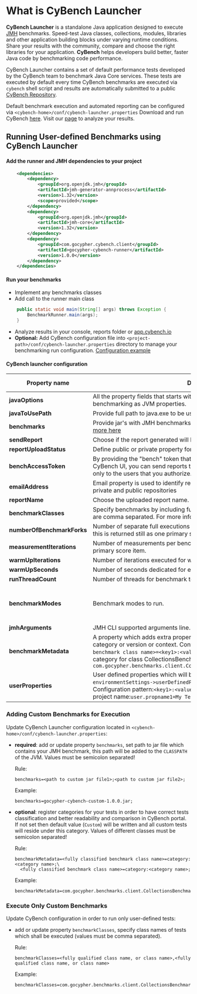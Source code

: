 # What is CyBench Launcher

**CyBench Launcher** is a standalone Java application designed to execute [JMH](https://openjdk.java.net/projects/code-tools/jmh/) benchmarks. 
Speed-test Java classes, collections, modules, libraries and other application building blocks under varying runtime conditions. 
Share your results with the community, compare and choose the right libraries for your application. 
**CyBench** helps developers build better, faster Java code by benchmarking code performance.

CyBench Launcher contains a set of default performance tests developed by the CyBench team to benchmark Java Core services. These tests are 
executed by default every time CyBench benchmarks are executed via `cybench` shell script and results are automatically submitted to a 
public [CyBench Repository](https://www.gocypher.com/cybench/).

Default benchmark execution and automated reporting can be configured via `<cybench-home>/conf/cybench-launcher.properties`
Download and run CyBench [here](https://github.com/K2NIO/cybench-java-benchmarks/releases). Visit our [page](https://www.gocypher.com/cybench/) 
to analyze your results.

## Running User-defined Benchmarks using CyBench Launcher

#### Add the runner and JMH dependencies to your project

```xml
    <dependencies>
        <dependency>
            <groupId>org.openjdk.jmh</groupId>
            <artifactId>jmh-generator-annprocess</artifactId>
            <version>1.32</version>
            <scope>provided</scope>
        </dependency>
        <dependency>
            <groupId>org.openjdk.jmh</groupId>
            <artifactId>jmh-core</artifactId>
            <version>1.32</version>
        </dependency>
        <dependency>
            <groupId>com.gocypher.cybench.client</groupId>
            <artifactId>gocypher-cybench-runner</artifactId>
            <version>1.0.0</version>
        </dependency>
    </dependencies>
```

#### Run your benchmarks
- Implement any benchmarks classes 
- Add call to the runner main class 
```java
    public static void main(String[] args) throws Exception {
        BenchmarkRunner.main(args);
    }
```
- Analyze results in your console, reports folder or [app.cybench.io](https://app.cybench.io/cybench/)
- **Optional:** Add CyBench configuration file into `<project-path>/conf/cybench-launcher.properties` directory to manage your benchmarking 
run configuration. [Configuration example](https://github.com/K2NIO/gocypher-cybench-java/blob/master/gocypher-cybench-client/gocypher-cybench-runner/src/main/resources/cybench-launcher.properties)

#### CyBench launcher configuration

| Property name | Description | Default value |
| ------------- |-------------| -----:|
| **javaOptions** | All the property fields that starts with name javaOptions will be used while benchmarking as JVM properties. | - |
| **javaToUsePath** | Provide full path to java.exe to be used e.g. D:/jdk180_162/bin/java.exe | - |
| **benchmarks** | Provide jar's with JMH benchmarks which shall be executed with CyBench. [more here](#adding-custom-benchmarks-for-execution)| - |
| **sendReport** | Choose if the report generated will be automatically uploaded. (true/false) | true |
| **reportUploadStatus** | Define public or private property for the uploaded report visibility. | public |
| **benchAccessToken** | By providing the "bench" token that you get after creating a workspace in CyBench UI, you can send reports to your private directory, which will be visible only to the users that you authorize. | - |
| **emailAddress** | Email property is used to identify report sender while sending reports to both private and public repositories | - |
| **reportName** | Choose the uploaded report name. E.g. | - |
| **benchmarkClasses** | Specify benchmarks by including fully qualified benchmark class names which are comma separated. For more information [more here](#execute-only-custom-benchmarks)| - |
| **numberOfBenchmarkForks** | Number of separate full executions of a benchmark (warm up+measurement), this is returned still as one primary score item. | 1 |
| **measurementIterations** | Number of measurements per benchmark operation, this is returned still as one primary score item. | 5 |
| **warmUpIterations** | Number of iterations executed for warm up. | 1 |
| **warmUpSeconds** | Number of seconds dedicated for each warm up iteration. | 5 |
| **runThreadCount** | Number of threads for benchmark test execution. | 1 |
| **benchmarkModes** | Benchmark modes to run. | `All`, or ones defined by annotation |
| **jmhArguments** | JMH CLI supported arguments line. See [JMH Command line options](https://github.com/guozheng/jmh-tutorial/blob/master/README.md#jmh-command-line-options) for details| - |
| **benchmarkMetadata** | A property which adds extra properties to the benchmarks report such as category or version or context. Configuration pattern is `<fully qualified benchmark class name>=<key1>:<value1>;<key2>:<value2>`. Example which adds category for class CollectionsBenchmarks: `com.gocypher.benchmarks.client.CollectionsBenchmarks=category:Collections;`   | - |
| **userProperties** | User defined properties which will be added to benchmarks report section `environmentSettings->userDefinedProperties` as key/value strings. Configuration pattern:`<key1>:<value1>;<key2>:<value2>`. Example which adds a project name:`user.propname1=My Test Project;` | - |

### Adding Custom Benchmarks for Execution

Update CyBench Launcher configuration located in `<cybench-home>/conf/cybench-launcher.properties`:

* __required__: add or update property `benchmarks`, set path to jar file which contains your JMH benchmark, this path will be added to the 
`CLASSPATH` of the JVM. Values must be semicolon separated!

    Rule:
    ```properties
    benchmarks=<path to custom jar file1>;<path to custom jar file2>;
    ```

    Example:
    ```properties
    benchmarks=gocypher-cybench-custom-1.0.0.jar;
    ```

* __optional__: register categories for your tests in order to have correct tests classification and better readability and comparison in 
CyBench portal. If not set then default value (`Custom`) will be written and all custom tests will reside under this category. Values of 
different classes must be semicolon separated!

    Rule:
    ```properties
    benchmarkMetadata=<fully classified benchmark class name>=category:<category name>;\
      <fully classified benchmark class name>=category:<category name>;
    ```

    Example:
    ```properties
    benchmarkMetadata=com.gocypher.benchmarks.client.CollectionsBenchmarks=category:Collections;
    ```

### Execute Only Custom Benchmarks

Update CyBench configuration in order to run only user-defined tests:
* add or update property `benchmarkClasses`, specify class names of tests which shall be executed (values must be comma separated).

    Rule:
    ```properties
    benchmarkClasses=<fully qualified class name, or class name>,<fully qualified class name, or class name>
    ```
    Example:
    ```properties
    benchmarkClasses=com.gocypher.benchmarks.client.CollectionsBenchmarks,NumberBenchmarks
    ```
